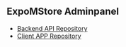 ## ExpoMStore Adminpanel
* [Backend API Repository](https://github.com/AlFahimBinFaruk/ExpoMStore_Backend_API)
* [Client APP Repository](https://github.com/AlFahimBinFaruk/ExpoMStore_Client)
